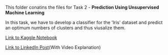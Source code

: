 This folder conatins the files for Task 2 - **Prediction Using Unsupervised Machine Learning**

In this task, we have to develop a classifier for the 'Iris' dataset and predict an optimum numbers of clusters and thus viusalize them.

[Link to Kaggle Notebook](https://www.kaggle.com/akashkothare/task-2-unsupervised-learning)

[Link to LinkedIn Post](https://www.linkedin.com/posts/akash-kothare_gripdec20-tsf-grip-activity-6743273323263737856-2PxK)(With Video Explanation)
